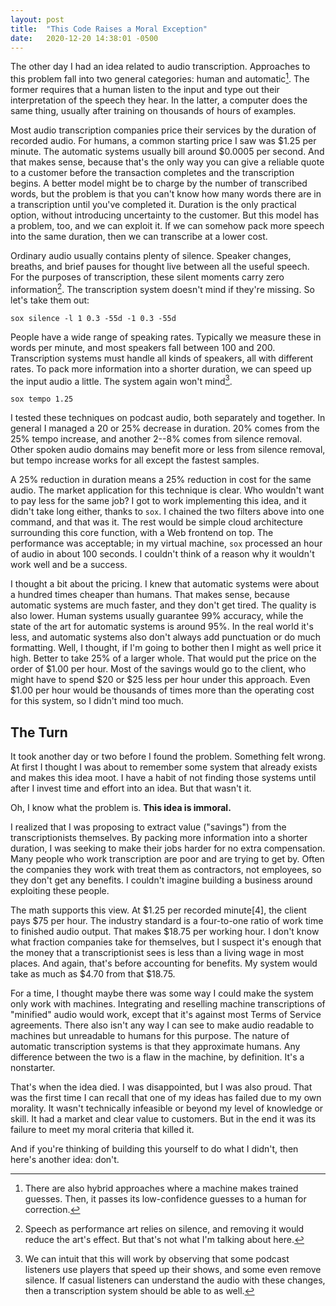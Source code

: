 ```yaml
---
layout: post
title:  "This Code Raises a Moral Exception"
date:   2020-12-20 14:38:01 -0500
---
```


The other day I had an idea related to audio transcription. Approaches to this
problem fall into two general categories: human and automatic[^1]. The former
requires that a human listen to the input and type out their interpretation of
the speech they hear. In the latter, a computer does the same thing, usually
after training on thousands of hours of examples.

Most audio transcription companies price their services by the duration of
recorded audio. For humans, a common starting price I saw was \$1.25 per minute.
The automatic systems usually bill around \$0.0005 per second. And that makes
sense, because that's the only way you can give a reliable quote to a customer
before the transaction completes and the transcription begins. A better model
might be to charge by the number of transcribed words, but the problem is that
you can't know how many words there are in a transcription until you've
completed it. Duration is the only practical option, without introducing
uncertainty to the customer. But this model has a problem, too, and we can
exploit it. If we can somehow pack more speech into the same duration, then we
can transcribe at a lower cost.

Ordinary audio usually contains plenty of silence. Speaker changes, breaths, and
brief pauses for thought live between all the useful speech. For the purposes of
transcription, these silent moments carry zero information[^2]. The
transcription system doesn't mind if they're missing. So let's take them out:

```sox silence -l 1 0.3 -55d -1 0.3 -55d```

People have a wide range of speaking rates. Typically we measure these in words
per minute, and most speakers fall between 100 and 200. Transcription systems
must handle all kinds of speakers, all with different rates. To pack more
information into a shorter duration, we can speed up the input audio a little.
The system again won't mind[^3].

```sox tempo 1.25```

I tested these techniques on podcast audio, both separately and together. In
general I managed a 20 or 25% decrease in duration. 20% comes from the 25% tempo
increase, and another 2--8% comes from silence removal. Other spoken audio
domains may benefit more or less from silence removal, but tempo increase works
for all except the fastest samples.

A 25% reduction in duration means a 25% reduction in cost for the same audio.
The market application for this technique is clear. Who wouldn't want to pay
less for the same job? I got to work implementing this idea, and it didn't take
long either, thanks to `sox`. I chained the two filters above into one command,
and that was it. The rest would be simple cloud architecture surrounding this
core function, with a Web frontend on top. The performance was acceptable; in my
virtual machine, `sox` processed an hour of audio in about 100 seconds. I
couldn't think of a reason why it wouldn't work well and be a success.

I thought a bit about the pricing. I knew that automatic systems were about a
hundred times cheaper than humans. That makes sense, because automatic systems
are much faster, and they don't get tired. The quality is also lower. Human
systems usually guarantee 99% accuracy, while the state of the art for automatic
systems is around 95%. In the real world it's less, and automatic systems also
don't always add punctuation or do much formatting. Well, I thought, if I'm
going to bother then I might as well price it high. Better to take 25% of a
larger whole. That would put the price on the order of \$1.00 per hour. Most of
the savings would go to the client, who might have to spend \$20 or \$25 less
per hour under this approach. Even \$1.00 per hour would be thousands of times
more than the operating cost for this system, so I didn't mind too much.

## The Turn

It took another day or two before I found the problem. Something felt wrong. At
first I thought I was about to remember some system that already exists and
makes this idea moot. I have a habit of not finding those systems until after I
invest time and effort into an idea. But that wasn't it.

Oh, I know what the problem is. **This idea is immoral.**

I realized that I was proposing to extract value ("savings") from the
transcriptionists themselves. By packing more information into a shorter
duration, I was seeking to make their jobs harder for no extra compensation.
Many people who work transcription are poor and are trying to get by. Often the
companies they work with treat them as contractors, not employees, so they don't
get any benefits. I couldn't imagine building a business around exploiting these
people.

The math supports this view. At \$1.25 per recorded minute[4], the client pays
\$75 per hour. The industry standard is a four-to-one ratio of work time to
finished audio output. That makes \$18.75 per working hour. I don't know what
fraction companies take for themselves, but I suspect it's enough that the money
that a transcriptionist sees is less than a living wage in most places. And
again, that's before accounting for benefits. My system would take as much as
\$4.70 from that \$18.75.

For a time, I thought maybe there was some way I could make the system only work
with machines. Integrating and reselling machine transcriptions of "minified"
audio would work, except that it's against most Terms of Service agreements.
There also isn't any way I can see to make audio readable to machines but
unreadable to humans for this purpose. The nature of automatic transcription
systems is that they approximate humans. Any difference between the two is a
flaw in the machine, by definition. It's a nonstarter.

That's when the idea died. I was disappointed, but I was also proud. That was
the first time I can recall that one of my ideas has failed due to my own
morality. It wasn't technically infeasible or beyond my level of knowledge or
skill. It had a market and clear value to customers. But in the end it was its
failure to meet my moral criteria that killed it.

And if you're thinking of building this yourself to do what I didn't, then
here's another idea: don't.

[^1]: There are also hybrid approaches where a machine makes trained guesses. Then, it passes its low-confidence guesses to a human for correction.

[^2]: Speech as performance art relies on silence, and removing it would reduce the art's effect. But that's not what I'm talking about here.

[^3]: We can intuit that this will work by observing that some podcast listeners use players that speed up their shows, and some even remove silence. If casual listeners can understand the audio with these changes, then a transcription system should be able to as well.

[^4]: Some companies charge more or less, and many charge according to audio quality and other factors. This was the lowest price I saw on Rev, which seems to be among the largest in this space. Even a factor of two here doesn't make much difference.
